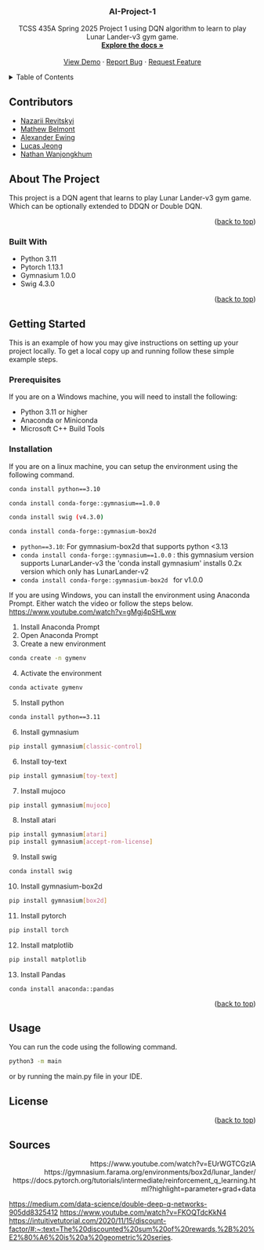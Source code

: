 <br />
<div align="center">
  <h3 align="center">AI-Project-1</h3>

  <p align="center">
    TCSS 435A Spring 2025 Project 1 using DQN algorithm to learn to play Lunar Lander-v3 gym game.
    <br />
    <a href="https://github.com/aewing24/AI-Project-1"><strong>Explore the docs »</strong></a>
    <br />
    <br />
    <a href="https://github.com/aewing24/AI-Project-1">View Demo</a>
    &middot;
    <a href="https://github.com/aewing24/AI-Project-1/issues/new?labels=bug&template=bug-report---.md">Report Bug</a>
    &middot;
    <a href="https://github.com/aewing24/AI-Project-1/issues/new?labels=enhancement&template=feature-request---.md">Request Feature</a>
  </p>
</div>

<!-- TABLE OF CONTENTS -->
<details>
  <summary>Table of Contents</summary>
  <ol>
    <li>
      <a href="#about-the-project">About The Project</a>
      <ul>
        <li><a href="#built-with">Built With</a></li>
      </ul>
    </li>
    <li>
      <a href="#getting-started">Getting Started</a>
      <ul>
        <li><a href="#prerequisites">Prerequisites</a></li>
        <li><a href="#installation">Installation</a></li>
      </ul>
    </li>
    <li><a href="#usage">Usage</a></li>
    <li><a href="#license">License</a></li>
  </ol>
</details>

## Contributors

- [Nazarii Revitskyi](https://github.com/NazariiR)
- [Mathew Belmont](https://github.com/belmontmat)
- [Alexander Ewing](https://github.com/aewing24)
- [Lucas Jeong](https://github.com/ljeong072)
- [Nathan Wanjongkhum](https://github.com/NathanWanjongkhum)

<!-- ABOUT THE PROJECT -->

## About The Project

This project is a DQN agent that learns to play Lunar Lander-v3 gym game. Which can be optionally extended to DDQN or Double DQN.

<p align="right">(<a href="#readme-top">back to top</a>)</p>

### Built With

- Python 3.11
- Pytorch 1.13.1
- Gymnasium 1.0.0
- Swig 4.3.0

<p align="right">(<a href="#readme-top">back to top</a>)</p>

<!-- GETTING STARTED -->

## Getting Started

This is an example of how you may give instructions on setting up your project locally.
To get a local copy up and running follow these simple example steps.

### Prerequisites

If you are on a Windows machine, you will need to install the following:

- Python 3.11 or higher
- Anaconda or Miniconda
- Microsoft C++ Build Tools

### Installation

If you are on a linux machine, you can setup the environment using the following command.

```bash
conda install python==3.10

conda install conda-forge::gymnasium==1.0.0

conda install swig (v4.3.0)

conda install conda-forge::gymnasium-box2d
```

- `python==3.10`: For gymnasium-box2d that supports python <3.13
- `conda install conda-forge::gymnasium==1.0.0`
  : this gymnasium version supports LunarLander-v3 the 'conda install gymnasium' installs 0.2x version which only has LunarLander-v2
- `conda install conda-forge::gymnasium-box2d ` for v1.0.0

If you are using Windows, you can install the environment using Anaconda Prompt. Either watch the video or follow the steps below.
https://www.youtube.com/watch?v=gMgj4pSHLww

1. Install Anaconda Prompt
2. Open Anaconda Prompt
3. Create a new environment

```bash
conda create -n gymenv
```

4. Activate the environment

```bash
conda activate gymenv
```

5. Install python

```bash
conda install python==3.11
```

6. Install gymnasium

```bash
pip install gymnasium[classic-control]
```

6. Install toy-text

```bash
pip install gymnasium[toy-text]
```

7. Install mujoco

```bash
pip install gymnasium[mujoco]
```

8. Install atari

```bash
pip install gymnasium[atari]
pip install gymnasium[accept-rom-license]
```

9. Install swig

```bash
conda install swig
```

10. Install gymnasium-box2d

```bash
pip install gymnasium[box2d]
```

11. Install pytorch

```bash
pip install torch
```

12. Install matplotlib

```bash
pip install matplotlib
```

13. Install Pandas

```
conda install anaconda::pandas
```

<p align="right">(<a href="#readme-top">back to top</a>)</p>

<!-- USAGE EXAMPLES -->

## Usage

You can run the code using the following command.

```bash
python3 -m main
```

or by running the main.py file in your IDE.

## License

<p align="right">(<a href="#readme-top">back to top</a>)</p>

## Sources

<p align="right">
https://www.youtube.com/watch?v=EUrWGTCGzlA
https://gymnasium.farama.org/environments/box2d/lunar_lander/
https://docs.pytorch.org/tutorials/intermediate/reinforcement_q_learning.html?highlight=parameter+grad+data

https://medium.com/data-science/double-deep-q-networks-905dd8325412
https://www.youtube.com/watch?v=FKOQTdcKkN4
https://intuitivetutorial.com/2020/11/15/discount-factor/#:~:text=The%20discounted%20sum%20of%20rewards,%2B%20%E2%80%A6%20is%20a%20geometric%20series.
</p>

